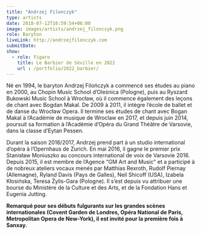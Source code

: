 ```yaml
---
title: "Andrzej Filonczyk"
type: artists
date: 2018-07-12T16:59:54+06:00
image: images/artists/andrzej_filonczyk.png
role: Baryton
liveLink: http://andrzejfilonczyk.com 
submitDate: 
show:
  - role: Figaro
    title: Le Barbier de Séville en 2022
    url : /portfolio/2022_barbier/
---
```


Né en 1994, le baryton Andrzej Filończyk a commencé ses études au piano en 2000, au Chopin Music School d’Oleśnica (Pologne), puis au Ryszard Bukowski Music School à Wrocław, où il commence également des leçons de chant avec Bogdan Makal. De 2009 à 2011, il intègre l’école de ballet et de danse du Wrocław Opera. Il termine ses études de chant avec Bogan Makal à l’Académie de musique de Wroclaw en 2017, et depuis juin 2014, poursuit sa formation à l’Académie d’Opéra du Grand Théâtre de Varsovie, dans la classe d’Eytan Pessen.

Durant la saison 2016/2017, Andrzej prend part à un studio international d’opéra à l’Opernhaus de Zurich. En mai 2016, il gagne le premier prix Stanisław Moniuszko au concours international de voix de Varsovie 2016. Depuis 2015, il est membre de l’Agence “GM Art and Music" et a participé à de nobreux ateliers vocaux menés par Matthias Rexroth, Rudolf Piernay (Allemagne), Ryland Davis (Pays de Galles), Neil Shicoff (USA), Izabela Kłosińska, Teresa Żylis-Gara (Pologne). Il s’est depuis vu attribuer une bourse du Ministère de la Culture et des Arts, et de la Fondation Hans et Eugenia Jutting.

**Remarqué pour ses débuts fulgurants sur les grandes scènes internationales (Covent Garden de Londres, Opéra National de Paris, Metropolitan Opera de New-York), il est invité pour la première fois à Sanxay.**

